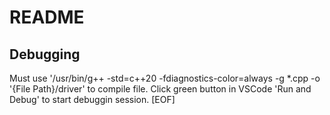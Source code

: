 # README

## Debugging

Must use '/usr/bin/g++ -std=c++20 -fdiagnostics-color=always -g *.cpp -o '{File Path}/driver' to compile file.
Click green button in VSCode 'Run and Debug' to start debuggin session.
[EOF]